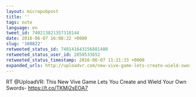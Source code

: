 ```yaml
---
layout: micropubpost
title: ''
tags: note
language: en
tweet_id: 740213821357318144
date: 2016-06-07 16:08:22 +0000
slug: '160822'
retweeted_status_id: 740141643156881408
retweeted_status_user_id: 2858533652
retweeted_status_timestamp: 2016-06-07 11:21:33 +0000
expanded_urls: http://uploadvr.com/new-vive-game-lets-create-wield-swords/,http://uploadvr.com/new-vive-game-lets-create-wield-swords/
---
```

RT @UploadVR: This New Vive Game Lets You Create and Wield Your Own Swords- https://t.co/TKMi2sEOA7
